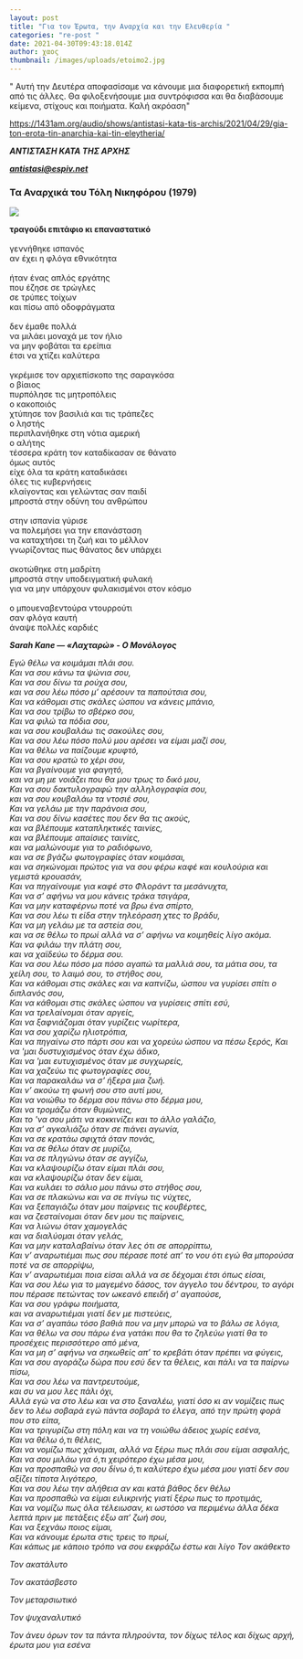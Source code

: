 ```yaml
---
layout: post
title: "Για τον Έρωτα, την Αναρχία και την Ελευθερία "
categories: "re-post "
date: 2021-04-30T09:43:18.014Z
author: χαος
thumbnail: /images/uploads/etoimo2.jpg
---
```

<!--StartFragment-->

" Αυτή την Δευτέρα αποφασίσαμε να κάνουμε μια διαφορετική εκπομπή από τις άλλες. Θα φιλοξενήσουμε μια συντρόφισσα και θα διαβάσουμε κείμενα, στίχους και ποιήματα. Καλή ακρόαση"

<https://1431am.org/audio/shows/antistasi-kata-tis-archis/2021/04/29/gia-ton-erota-tin-anarchia-kai-tin-eleytheria/>

***ΑΝΤΙΣΤΑΣΗ ΚΑΤΑ ΤΗΣ ΑΡΧΗΣ***

***[antistasi@espiv.net](mailto:---)***

<!--EndFragment-->

<!--StartFragment-->

### Τα Αναρχικά του Τόλη Νικηφόρου (1979)

[![](http://3.bp.blogspot.com/-iOKRMEHGZZw/TmtfwSLi5PI/AAAAAAAAAIo/94bS0-5KKX4/s320/anthos.jpeg)](http://3.bp.blogspot.com/-iOKRMEHGZZw/TmtfwSLi5PI/AAAAAAAAAIo/94bS0-5KKX4/s1600/anthos.jpeg)

**τραγούδι επιτάφιο κι επαναστατικό**\
\
γεννήθηκε ισπανός\
αν έχει η φλόγα εθνικότητα\
\
ήταν ένας απλός εργάτης\
που έζησε σε τρώγλες\
σε τρύπες τοίχων\
και πίσω από οδοφράγματα\
\
δεν έμαθε πολλά\
να μιλάει μοναχά με τον ήλιο\
να μην φοβάται τα ερείπια\
έτσι να χτίζει καλύτερα\
\
γκρέμισε τον αρχιεπίσκοπο της σαραγκόσα\
ο βίαιος\
πυρπόλησε τις μητροπόλεις\
ο κακοποιός\
χτύπησε τον βασιλιά και τις τράπεζες\
ο ληστής\
περιπλανήθηκε στη νότια αμερική\
ο αλήτης\
τέσσερα κράτη τον καταδίκασαν σε θάνατο\
όμως αυτός\
είχε όλα τα κράτη καταδικάσει\
όλες τις κυβερνήσεις\
κλαίγοντας και γελώντας σαν παιδί\
μπροστά στην οδύνη του ανθρώπου\
\
στην ισπανία γύρισε\
να πολεμήσει για την επανάσταση\
να καταχτήσει τη ζωή και το μέλλον\
γνωρίζοντας πως θάνατος δεν υπάρχει\
\
σκοτώθηκε στη μαδρίτη\
μπροστά στην υποδειγματική φυλακή\
για να μην υπάρχουν φυλακισμένοι στον κόσμο\
\
ο μπουεναβεντούρα ντουρρούτι\
σαν φλόγα καυτή\
άναψε πολλές καρδιές

<!--EndFragment-->

<!--StartFragment-->





***Sarah Kane — «Λαχταρώ» - Ο Μονόλογος*** 

*Εγώ θέλω να κοιμάμαι πλάι σου.* \
*Και να σου κάνω τα ψώνια σου,* \
*Και να σου δίνω τα ρούχα σου,* \
*και να σου λέω πόσο μ’ αρέσουν τα παπούτσια σου,* \
*Και να κάθομαι στις σκάλες ώσπου να κάνεις μπάνιο,* \
*Και να σου τρίβω το σβέρκο σου,* \
*Και να φιλώ τα πόδια σου,* \
*και να σου κουβαλάω τις σακούλες σου,* \
*Και να σου λέω πόσο πολύ μου αρέσει να είμαι μαζί σου,* \
*Και να θέλω να παίζουμε κρυφτό,* \
*Και να σου κρατώ το χέρι σου,* \
*Και να βγαίνουμε για φαγητό,* \
*και να μη με νοιάζει που θα μου τρως το δικό μου,* \
*Και να σου δακτυλογραφώ την αλληλογραφία σου,* \
*και να σου κουβαλάω τα ντοσιέ σου,* \
*Και να γελάω με την παράνοια σου,* \
*Και να σου δίνω κασέτες που δεν θα τις ακούς,* \
*και να βλέπουμε καταπληκτικές ταινίες,* \
*και να βλέπουμε απαίσιες ταινίες,* \
*και να μαλώνουμε για το ραδιόφωνο,* \
*και να σε βγάζω φωτογραφίες όταν κοιμάσαι,* \
*και να σηκώνομαι πρώτος για να σου φέρω καφέ και κουλούρια και γεμιστά κρουασάν,* \
*Και να πηγαίνουμε για καφέ στο Φλοράντ τα μεσάνυχτα,* \
*Και να σ’ αφήνω να μου κάνεις τράκα τσιγάρα,* \
*Και να μην καταφέρνω ποτέ να βρω ένα σπίρτο,*\
*Και να σου λέω τι είδα στην τηλεόραση χτες το βράδυ,* \
*Και να μη γελάω με τα αστεία σου,* \
*και να σε θέλω το πρωί αλλά να σ’ αφήνω να κοιμηθείς λίγο ακόμα.* \
*Και να φιλάω την πλάτη σου,* \
*και να χαϊδεύω το δέρμα σου.* \
*Και να σου λέω πόσο μα πόσο αγαπώ τα μαλλιά σου, τα μάτια σου, τα χείλη σου, το λαιμό σου, το στήθος σου,* \
*Και να κάθομαι στις σκάλες και να καπνίζω, ώσπου να γυρίσει σπίτι ο διπλανός σου,* \
*Και να κάθομαι στις σκάλες ώσπου να γυρίσεις σπίτι εσύ,* \
*Και να τρελαίνομαι όταν αργείς,* \
*Και να ξαφνιάζομαι όταν γυρίζεις νωρίτερα,* \
*Και να σου χαρίζω ηλιοτρόπια,* \
*Και να πηγαίνω στο πάρτι σου και να χορεύω ώσπου να πέσω ξερός, Και να 'μαι δυστυχισμένος όταν έχω άδικο,* \
*Και να 'μαι ευτυχισμένος όταν με συγχωρείς,* \
*Και να χαζεύω τις φωτογραφίες σου,* \
*Και να παρακαλάω να σ’ ήξερα μια ζωή.* \
*Και ν’ ακούω τη φωνή σου στο αυτί μου,* \
*Και να νοιώθω το δέρμα σου πάνω στο δέρμα μου,* \
*Και να τρομάζω όταν θυμώνεις,* \
*Και το 'να σου μάτι να κοκκινίζει και το άλλο γαλάζιο,* \
*Και να σ’ αγκαλιάζω όταν σε πιάνει αγωνία,* \
*Και να σε κρατάω σφιχτά όταν πονάς,* \
*Και να σε θέλω όταν σε μυρίζω,* \
*Και να σε πληγώνω όταν σε αγγίζω,* \
*Και να κλαψουρίζω όταν είμαι πλάι σου,* \
*και να κλαψουρίζω όταν δεν είμαι,* \
*Και να κυλάει το σάλιο μου πάνω στο στήθος σου,* \
*Και να σε πλακώνω και να σε πνίγω τις νύχτες,* \
*Και να ξεπαγιάζω όταν μου παίρνεις τις κουβέρτες,* \
*και να ζεσταίνομαι όταν δεν μου τις παίρνεις,* \
*Και να λιώνω όταν χαμογελάς* \
*και να διαλύομαι όταν γελάς,* \
*Και να μην καταλαβαίνω όταν λες ότι σε απορρίπτω,* \
*Και ν’ αναρωτιέμαι πως σου πέρασε ποτέ απ’ το νου ότι εγώ θα μπορούσα ποτέ να σε απορρίψω,* \
*Και ν’ αναρωτιέμαι ποια είσαι αλλά να σε δέχομαι έτσι όπως είσαι,* \
*Και να σου λέω για το μαγεμένο δάσος, τον άγγελο του δέντρου, το αγόρι που πέρασε πετώντας τον ωκεανό επειδή σ’ αγαπούσε,* \
*Και να σου γράφω ποιήματα,* \
*και να αναρωτιέμαι γιατί δεν με πιστεύεις,* \
*Και να σ’ αγαπάω τόσο βαθιά που να μην μπορώ να το βάλω σε λόγια,* \
*Και να θέλω να σου πάρω ένα γατάκι που θα το ζηλεύω γιατί θα το προσέχεις περισσότερο από μένα,* \
*Και να μη σ’ αφήνω να σηκωθείς απ’ το κρεβάτι όταν πρέπει να φύγεις,* \
*Και να σου αγοράζω δώρα που εσύ δεν τα θέλεις, και πάλι να τα παίρνω πίσω,* \
*Και να σου λέω να παντρευτούμε,* \
*και συ να μου λες πάλι όχι,* \
*Αλλά εγώ να στο λέω και να στο ξαναλέω, γιατί όσο κι αν νομίζεις πως δεν το λέω σοβαρά εγώ πάντα σοβαρά το έλεγα, από την πρώτη φορά που στο είπα,* \
*Και να τριγυρίζω στη πόλη και να τη νοιώθω άδειος χωρίς εσένα,* \
*Και να θέλω ό,τι θέλεις,* \
*Και να νομίζω πως χάνομαι, αλλά να ξέρω πως πλάι σου είμαι ασφαλής,* \
*Και να σου μιλάω για ό,τι χειρότερο έχω μέσα μου,* \
*Και να προσπαθώ να σου δίνω ό,τι καλύτερο έχω μέσα μου γιατί δεν σου αξίζει τίποτα λιγότερο,* \
*Και να σου λέω την αλήθεια αν και κατά βάθος δεν θέλω* \
*Και να προσπαθώ να είμαι ειλικρινής γιατί ξέρω πως το προτιμάς,* \
*Και να νομίζω πως όλα τέλειωσαν, κι ωστόσο να περιμένω άλλα δέκα λεπτά πριν με πετάξεις έξω απ’ ζωή σου,* \
*Και να ξεχνάω ποιος είμαι,* \
*Και να κάνουμε έρωτα στις τρεις το πρωί,* \
*Και κάπως με κάποιο τρόπο να σου εκφράζω έστω και λίγο Τον ακάθεκτο*

*Τον ακατάλυτο* 

*Τον ακατάσβεστο* 

*Τον μεταρσιωτικό* 

*Τον ψυχαναλυτικό* 

*Τον άνευ όρων τον τα πάντα πληρούντα, τον δίχως τέλος και δίχως αρχή, έρωτα μου για εσένα*

<!--EndFragment-->